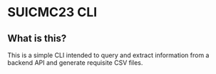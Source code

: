# SUICMC23 CLI


## What is this?

This is a simple CLI intended to query and extract information from a backend
API and generate requisite CSV files.
